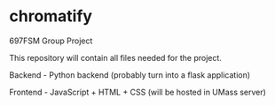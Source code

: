 # chromatify
697FSM Group Project

This repository will contain all files needed for the project. 

Backend - Python backend (probably turn into a flask application)

Frontend - JavaScript + HTML + CSS (will be hosted in UMass server)
